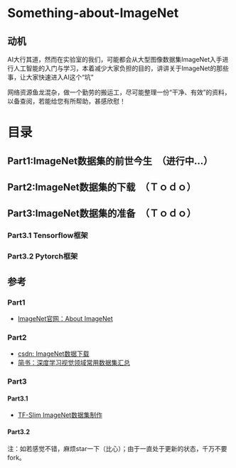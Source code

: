 # Something-about-ImageNet
## 动机
AI大行其道，然而在实验室的我们，可能都会从大型图像数据集ImageNet入手进行人工智能的入门与学习，本着减少大家负担的目的，讲讲关于ImageNet的那些事，让大家快速进入AI这个“坑”

网络资源鱼龙混杂，做一个勤劳的搬运工，尽可能整理一份“干净、有效”的资料，以备查阅，若能给您有所帮助，甚感欣慰！
# 目录
## Part1:ImageNet数据集的前世今生　（进行中...）
## Part2:ImageNet数据集的下载　（Ｔｏｄｏ）
## Part3:ImageNet数据集的准备　（Ｔｏｄｏ）
### Part3.1 Tensorflow框架  
### Part3.2 Pytorch框架
## 参考
### Part1
- [ImageNet官网：About ImageNet](http://www.image-net.org/about-stats)
### Part2
- [csdn: ImageNet数据下载](https://blog.csdn.net/weixin_41043240/article/details/80305311)
- [简书：深度学习视觉领域常用数据集汇总](https://www.jianshu.com/p/9990284bc4d5)
### Part3
#### Part3.1 
- [TF-Slim ImageNet数据集制作](https://blog.csdn.net/Gavin__Zhou/article/details/80242998)
#### Part3.2

注：如若感觉不错，麻烦star一下（比心）；由于一直处于更新的状态，千万不要fork。
